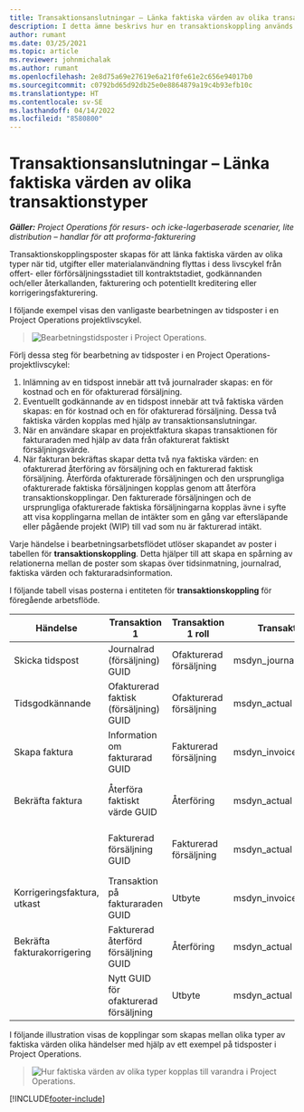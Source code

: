 ```yaml
---
title: Transaktionsanslutningar – Länka faktiska värden av olika transaktionstyper
description: I detta ämne beskrivs hur en transaktionskoppling används för att länka faktiska värden av olika typer för att spåra lönsamhet, faktureringseftersläpning och fakturerade kontra ofakturerade intäktsberäkningar.
author: rumant
ms.date: 03/25/2021
ms.topic: article
ms.reviewer: johnmichalak
ms.author: rumant
ms.openlocfilehash: 2e8d75a69e27619e6a21f0fe61e2c656e94017b0
ms.sourcegitcommit: c0792bd65d92db25e0e8864879a19c4b93efb10c
ms.translationtype: HT
ms.contentlocale: sv-SE
ms.lasthandoff: 04/14/2022
ms.locfileid: "8580800"
---
```

# <a name="transaction-connections---link-actuals-of-different-transaction-types"></a>Transaktionsanslutningar – Länka faktiska värden av olika transaktionstyper

_**Gäller:** Project Operations för resurs- och icke-lagerbaserade scenarier, lite distribution – handlar för att proforma-fakturering_

Transaktionskopplingsposter skapas för att länka faktiska värden av olika typer när tid, utgifter eller materialanvändning flyttas i dess livscykel från offert- eller förförsäljningsstadiet till kontraktstadiet, godkännanden och/eller återkallanden, fakturering och potentiellt kreditering eller korrigeringsfakturering.

I följande exempel visas den vanligaste bearbetningen av tidsposter i en Project Operations projektlivscykel.

> ![Bearbetningstidsposter i Project Operations.](media/basic-guide-17.png)

Förlj dessa steg för bearbetning av tidsposter i en Project Operations-projektlivscykel: 

1. Inlämning av en tidspost innebär att två journalrader skapas: en för kostnad och en för ofakturerad försäljning. 
2. Eventuellt godkännande av en tidspost innebär att två faktiska värden skapas: en för kostnad och en för ofakturerad försäljning. Dessa två faktiska värden kopplas med hjälp av transaktionsanslutningar.
3. När en användare skapar en projektfaktura skapas transaktionen för fakturaraden med hjälp av data från ofakturerat faktiskt försäljningsvärde.
4. När fakturan bekräftas skapar detta två nya faktiska värden: en ofakturerad återföring av försäljning och en fakturerad faktisk försäljning. Återförda ofakturerade försäljningen och den ursprungliga ofakturerade faktiska försäljningen kopplas genom att återföra transaktionskopplingar. Den fakturerade försäljningen och de ursprungliga ofakturerade faktiska försäljningarna kopplas ävne i syfte att visa kopplingarna mellan de intäkter som en gång var eftersläpande eller pågående projekt (WIP) till vad som nu är fakturerad intäkt.   

Varje händelse i bearbetningsarbetsflödet utlöser skapandet av poster i tabellen för **transaktionskoppling**. Detta hjälper till att skapa en spårning av relationerna mellan de poster som skapas över tidsinmatning, journalrad, faktiska värden och fakturaradsinformation.

I följande tabell visas posterna i entiteten för **transaktionskoppling** för föregående arbetsflöde.

|Händelse                   |Transaktion 1                 |Transaktion 1 roll |Transaktion 1 typ       |Transaktion 2          |Transaktion 2 roll |Transaktion 2 typ |
|------------------------|------------------------------|---------------|-----------------------------|-----------------------------|-------------------|-------------------|
|Skicka tidspost   |Journalrad (försäljning) GUID     |Ofakturerad försäljning |msdyn_journalline            |Journalrad (kostnad) GUID     |Kostnad            |msdyn_journalline  |
|Tidsgodkännande           |Ofakturerad faktisk (försäljning) GUID  |Ofakturerad försäljning |msdyn_actual                 |Faktisk kostnad (kostnad) GUID       |Kostnad            |msdyn_actual       |
|Skapa faktura        |Information om fakturarad GUID      |Fakturerad försäljning   |msdyn_invoicelinetransaction |Ofakturerad faktisk försäljning GUID   |Ofakturerad försäljning  |msdyn_actual       |
|Bekräfta faktura    |Återföra faktiskt värde GUID         |Återföring      |msdyn_actual                 |Ursprunglig ofakturerad försäljning GUID |Ursprunglig        |msdyn_actual       |
|                        |Fakturerad försäljning GUID             |Fakturerad försäljning   |msdyn_actual                 |Ofakturerad faktisk försäljning GUID   |Ofakturerad försäljning  |msdyn_actual       |
|Korrigeringsfaktura, utkast |Transaktion på fakturaraden GUID|Utbyte      |msdyn_invoicelinetransaction |Fakturerad försäljning GUID            |Ursprunglig        |msdyn_actual       |
|Bekräfta fakturakorrigering|Fakturerad återförd försäljning GUID  |Återföring      |msdyn_actual                 |Fakturerad försäljning GUID            |Ursprunglig        |msdyn_actual       |
|                        |Nytt GUID för ofakturerad försäljning |Utbyte            |msdyn_actual                 |Fakturerad försäljning GUID            |Ursprunglig        |msdyn_actual       |


I följande illustration visas de kopplingar som skapas mellan olika typer av faktiska värden olika händelser med hjälp av ett exempel på tidsposter i Project Operations.

> ![Hur faktiska värden av olika typer kopplas till varandra i Project Operations.](media/TransactionConnections.png)

[!INCLUDE[footer-include](../includes/footer-banner.md)]
